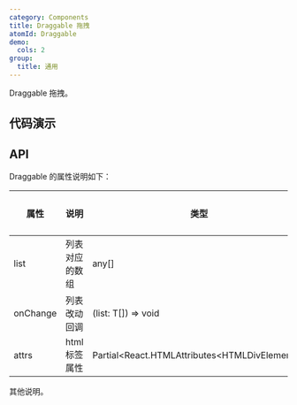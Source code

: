 ```yaml
---
category: Components
title: Draggable 拖拽
atomId: Draggable
demo:
  cols: 2
group:
  title: 通用
---
```


Draggable 拖拽。

## 代码演示

<!-- prettier-ignore -->
<code src="./demo/basic.tsx"></code>

## API

Draggable 的属性说明如下：

| 属性     | 说明           | 类型                                            | 默认值 | 版本 |
| -------- | -------------- | ----------------------------------------------- | ------ | ---- |
| list     | 列表对应的数组 | any[]                                           | --     | --   |
| onChange | 列表改动回调   | (list: T[]) => void                             | --     | --   |
| attrs    | html 标签属性  | Partial\<React.HTMLAttributes\<HTMLDivElement>> | --     | --   |

其他说明。
